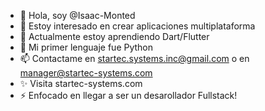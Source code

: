 - 👋 Hola, soy @Isaac-Monted
- 👀 Estoy interesado en crear aplicaciones multiplataforma 
- 🌱 Actualmente estoy aprendiendo Dart/Flutter
- 💞️ Mi primer lenguaje fue Python
- 📫 Contactame en startec.systems.inc@gmail.com o en manager@startec-systems.com
- ✨ Visita startec-systems.com
- ⚡ Enfocado en llegar a ser un desarollador Fullstack!

<!---
Isaac-Monted/Isaac-Monted is a ✨ special ✨ repository because its `README.md` (this file) appears on your GitHub profile.
You can click the Preview link to take a look at your changes.
--->
